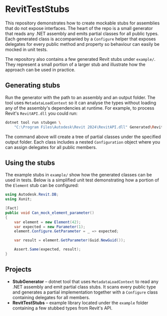 # RevitTestStubs

This repository demonstrates how to create mockable stubs for assemblies that do
not expose interfaces. The heart of the repo is a small generator that reads any
.NET assembly and emits partial classes for all public types. Each generated
class is accompanied by a `Configure` helper that exposes delegates for every
public method and property so behaviour can easily be mocked in unit tests.

The repository also contains a few generated Revit stubs under `example/`. They
represent a small portion of a larger stub and illustrate how the approach can
be used in practice.

## Generating stubs

Run the generator with the path to an assembly and an output folder. The tool
uses `MetadataLoadContext` so it can analyse the types without loading any of
the assembly's dependencies at runtime. For example, to process Revit's
`RevitAPI.dll` you could run:

```bash
dotnet tool run stubgen \
    "C:\Program Files\Autodesk\Revit 2024\RevitAPI.dll" Generated\RevitStubs
```

The command above will create a tree of partial classes under the specified
output folder. Each class includes a nested `Configuration` object where you can
assign delegates for all public members.

## Using the stubs

The example stubs in `example/` show how the generated classes can be used in
tests. Below is a simplified unit test demonstrating how a portion of the
`Element` stub can be configured:

```csharp
using Autodesk.Revit.DB;
using Xunit;

[Fact]
public void Can_mock_element_parameter()
{
    var element = new Element(42);
    var expected = new Parameter(1);
    element.Configure.GetParameter = _ => expected;

    var result = element.GetParameter(Guid.NewGuid());

    Assert.Same(expected, result);
}
```


## Projects

- **StubGenerator** – dotnet tool that uses `MetadataLoadContext` to read any .NET assembly and emit partial class stubs. It scans every public type and generates a partial implementation together with a `Configure` class containing delegates for all members.
- **RevitTestStubs** – example library located under the `example` folder containing a few stubbed types from Revit's API.
